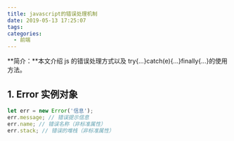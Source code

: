 ```yaml
---
title: javascript的错误处理机制
date: 2019-05-13 17:25:07
tags:
categories:
  - 前端
---
```


**简介：**本文介绍 js 的错误处理方式以及 try{...}catch(e){...}finally{...}的使用方法。

<!--more-->

## 1. Error 实例对象

```javascript
let err = new Error('信息');
err.message; // 错误提示信息
err.name; // 错误名称（非标准属性）
err.stack; // 错误的堆栈（非标准属性）
```
